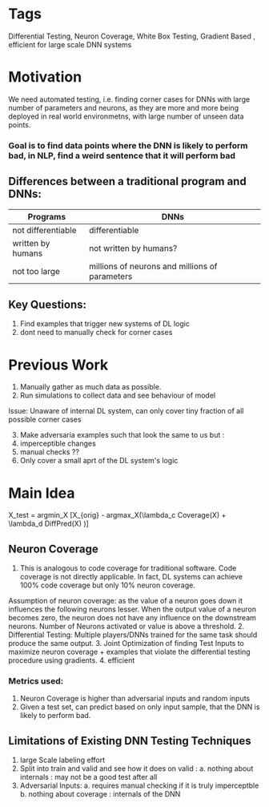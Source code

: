 # Tags
Differential Testing, Neuron Coverage, White Box Testing, Gradient Based , efficient for large scale DNN systems 
# Motivation



We need automated testing, i.e. finding corner cases for DNNs with large number of parameters and neurons, as they are more and more being deployed in real world environmetns, with large number 
of unseen data points. 

### Goal is to find data points where the DNN is likely to perform bad, in NLP, find a weird sentence that it will perform bad 

## Differences between a traditional program and DNNs:
| Programs  |  DNNs |
|---|---|
| not differentiable  | differentiable  |
|  written by humans | not written by humans?  |
| not too large  |  millions of neurons and millions of parameters |
## Key Questions:
1. Find examples that trigger new systems of DL logic 
2. dont need to manually check for corner cases 

# Previous Work
1. Manually gather as much data as possible. 
2. Run simulations to collect data and see behaviour of model

Issue: Unaware of internal DL system, can only cover tiny fraction of all possible corner cases

3. Make adversaria examples such that look the same to us but : 
  1. imperceptible changes 
  2. manual checks ??
  3. Only cover a small aprt of the DL system's logic 
  
  
# Main Idea 
X_test = argmin_X [X_{orig} - argmax_X(\lambda_c Coverage(X) + \lambda_d DiffPred(X)    )]

## Neuron Coverage 
1. This is analogous to code coverage for traditional software. Code coverage is not directly applicable. In fact, DL systems can achieve 100% code coverage but only 10% 
neuron coverage. 

Assumption of neuron coverage: as the value of a neuron goes down it influences the following neurons lesser. When the output value of a neuron
becomes zero, the neuron does not have any influence on the
downstream neurons.
Number of Neurons activated or value is above a threshold. 
2. Differential Testing: Multiple players/DNNs trained for the same task should produce the same output.
3. Joint Optimization of finding Test Inputs to maximize neuron coverage + examples that violate the differential testing procedure using gradients. 
4. efficient 

### Metrics used:
1. Neuron Coverage is higher than adversarial inputs and random inputs
2. Given a test set, can predict based on only input sample, that the DNN is likely to perform bad. 


## Limitations of Existing DNN Testing Techniques
1. large Scale labeling effort
2. Split into train and valid and see how it does on valid :
  a. nothing about internals : may not be a good test after all 
3. Adversarial Inputs:
  a. requires manual checking if it is truly imperceptble 
  b. nothing about coverage : internals of the DNN


